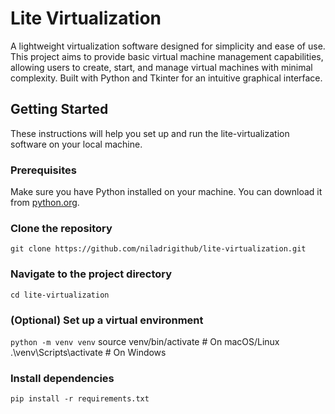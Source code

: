 # Lite Virtualization

A lightweight virtualization software designed for simplicity and ease of use. This project aims to provide basic virtual machine management capabilities, allowing users to create, start, and manage virtual machines with minimal complexity. Built with Python and Tkinter for an intuitive graphical interface.

## Getting Started

These instructions will help you set up and run the lite-virtualization software on your local machine.

### Prerequisites

Make sure you have Python installed on your machine. You can download it from [python.org](https://www.python.org/).

### Clone the repository
`git clone https://github.com/niladrigithub/lite-virtualization.git`

### Navigate to the project directory
`cd lite-virtualization`

### (Optional) Set up a virtual environment
`python -m venv venv`
source venv/bin/activate  # On macOS/Linux
.\venv\Scripts\activate   # On Windows

### Install dependencies
`pip install -r requirements.txt`
